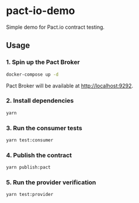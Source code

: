 # pact-io-demo

Simple demo for Pact.io contract testing. 

## Usage

### 1. Spin up the Pact Broker

```bash
docker-compose up -d
```

Pact Broker will be available at [http://localhost:9292](http://localhost:9292).

### 2. Install dependencies

```bash
yarn
```

### 3. Run the consumer tests

```bash
yarn test:consumer
```

### 4. Publish the contract

```bash
yarn publish:pact
```

### 5. Run the provider verification

```bash
yarn test:provider
```

